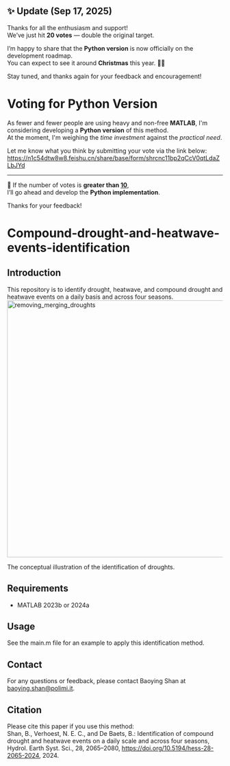 ## ✨ Update (Sep 17, 2025)

Thanks for all the enthusiasm and support!  
We’ve just hit **20 votes** — double the original target.  

I’m happy to share that the **Python version** is now officially on the development roadmap.  
You can expect to see it around **Christmas** this year. 🎄🐍  

Stay tuned, and thanks again for your feedback and encouragement!

# Voting for Python Version

As fewer and fewer people are using heavy and non-free **MATLAB**, I'm considering developing a **Python version** of this method.  
At the moment, I'm weighing the *time investment* against the *practical need*.  

Let me know what you think by submitting your vote via the link below:  
<https://n1c54dtw8w8.feishu.cn/share/base/form/shrcnc11bp2qCcV0qtLdaZLbJYd>

---

💬 If the number of votes is **greater than <u>10</u>**,  
I’ll go ahead and develop the **Python implementation**.

Thanks for your feedback! 



# Compound-drought-and-heatwave-events-identification

## Introduction
This repository is to identify drought, heatwave, and compound drought and heatwave events on a daily basis and across four seasons. 
<img src="https://github.com/user-attachments/assets/d3ef0d66-4684-44f3-a7e9-0d09c69d6237" alt="removing_merging_droughts" width="600"/> 

The conceptual illustration of the identification of droughts.

## Requirements
- MATLAB 2023b or 2024a

## Usage
See the main.m file for an example to apply this identification method.

## Contact
For any questions or feedback, please contact Baoying Shan at baoying.shan@polimi.it.

## Citation
Please cite this paper if you use this method:  
Shan, B., Verhoest, N. E. C., and De Baets, B.: Identification of compound drought and heatwave events on a daily scale and across four seasons, Hydrol. Earth Syst. Sci., 28, 2065–2080, https://doi.org/10.5194/hess-28-2065-2024, 2024.

